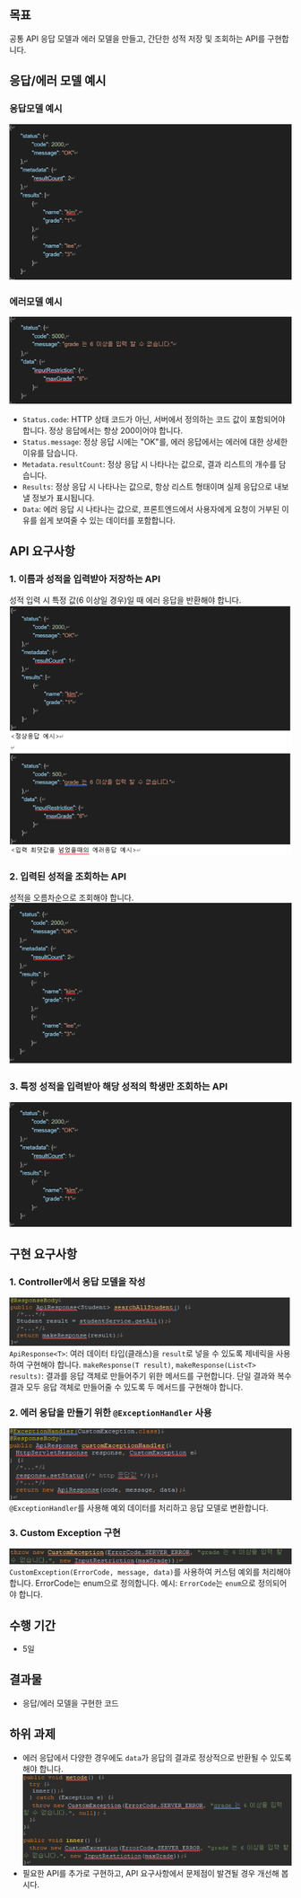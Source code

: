 ## 목표

공통 API 응답 모델과 에러 모델을 만들고, 간단한 성적 저장 및 조회하는 API를 구현합니다.

## 응답/에러 모델 예시
### 응답모델 예시
![img_1.png](img_1.png)
### 에러모델 예시
![img_2.png](img_2.png)

- `Status.code`: HTTP 상태 코드가 아닌, 서버에서 정의하는 코드 값이 포함되어야 합니다. 정상 응답에서는 항상 200이어야 합니다.
- `Status.message`: 정상 응답 시에는 "OK"를, 에러 응답에서는 에러에 대한 상세한 이유를 담습니다. 
- `Metadata.resultCount`: 정상 응답 시 나타나는 값으로, 결과 리스트의 개수를 담습니다. 
- `Results`: 정상 응답 시 나타나는 값으로, 항상 리스트 형태이며 실제 응답으로 내보낼 정보가 표시됩니다. 
- `Data`: 에러 응답 시 나타나는 값으로, 프론트엔드에서 사용자에게 요청이 거부된 이유를 쉽게 보여줄 수 있는 데이터를 포함합니다.

## API 요구사항
### 1. 이름과 성적을 입력받아 저장하는 API
   성적 입력 시 특정 값(6 이상일 경우)일 때 에러 응답을 반환해야 합니다.
![img_3.png](img_3.png)
### 2. 입력된 성적을 조회하는 API
   성적을 오름차순으로 조회해야 합니다.
![img_4.png](img_4.png)
### 3. 특정 성적을 입력받아 해당 성적의 학생만 조회하는 API
![img_8.png](img_8.png)

## 구현 요구사항
### 1. Controller에서 응답 모델을 작성
![img_9.png](img_9.png)
   `ApiResponse<T>`: 여러 데이터 타입(클래스)을 `result`로 넣을 수 있도록 제네릭을 사용하여 구현해야 합니다.
   `makeResponse(T result)`, `makeResponse(List<T> results)`: 결과를 응답 객체로 만들어주기 위한 메서드를 구현합니다. 단일 결과와 복수 결과 모두 응답 객체로 만들어줄 수 있도록 두 메서드를 구현해야 합니다.
### 2. 에러 응답을 만들기 위한 `@ExceptionHandler` 사용
![img_10.png](img_10.png)
   `@ExceptionHandler`를 사용해 예외 데이터를 처리하고 응답 모델로 변환합니다.
### 3. Custom Exception 구현
![img_11.png](img_11.png)
   `CustomException(ErrorCode, message, data)`를 사용하여 커스텀 예외를 처리해야 합니다. ErrorCode는 enum으로 정의합니다.
   예시: `ErrorCode`는 `enum`으로 정의되어야 합니다.

## 수행 기간
- 5일

## 결과물
- 응답/에러 모델을 구현한 코드

## 하위 과제
- 에러 응답에서 다양한 경우에도 `data`가 응답의 결과로 정상적으로 반환될 수 있도록 해야 합니다. 
![img_12.png](img_12.png)
- 필요한 API를 추가로 구현하고, API 요구사항에서 문제점이 발견될 경우 개선해 봅시다.